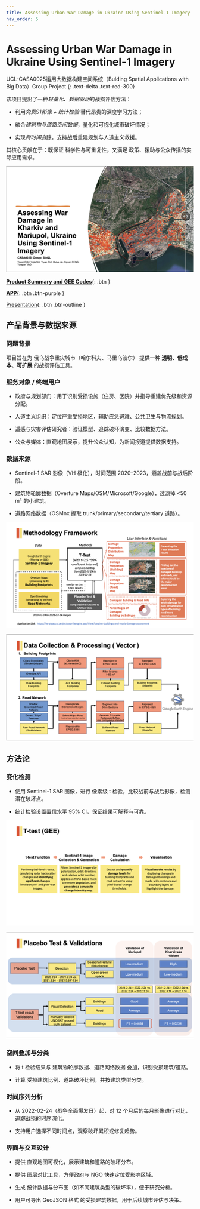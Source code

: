 ```yaml
---
title: Assessing Urban War Damage in Ukraine Using Sentinel-1 Imagery
nav_order: 5
---
```


# Assessing Urban War Damage in Ukraine Using Sentinel-1 Imagery

UCL-CASA0025运用大数据构建空间系统（Bulding Spatial Applications with Big Data）Group Project
{: .text-delta .text-red-300}

该项目提出了一种*轻量化、数据驱动*的战损评估方法：

- 利用*免费S1影像 + 统计检验* 替代昂贵的深度学习方法；

- 融合*建筑物与道路空间数据*，量化和可视化城市破坏情况；

- 实现*跨时间*追踪，支持战后重建规划与人道主义救援。

其核心贡献在于：既保证 科学性与可重复性，又满足 政策、援助与公众传播的实际应用需求。

![APP_pic](pics04/01.png)

[**Product Summary and GEE Codes**](https://yujia-ma-ucl.github.io/SixQL.github.io/){: .btn }

[**APP**](https://ee-yiyaocui.projects.earthengine.app/view/ukraine-buildings-and-roads-damage-assessment){: .btn .btn-purple }

[Presentation](pics04/GP0025_video_ppt.pdf){: .btn .btn-outline }

## 产品背景与数据来源

### 问题背景

项目旨在为 俄乌战争重灾城市（哈尔科夫、马里乌波尔） 提供一种 **透明、低成本、可扩展** 的战损评估工具。

### 服务对象 / 终端用户

- 政府与规划部门：用于识别受损设施（住房、医院）并指导重建优先级和资源分配。

- 人道主义组织：定位严重受损地区，辅助应急避难、公共卫生与物流规划。

- 遥感与灾害评估研究者：验证模型、追踪破坏演变、比较数据方法。

- 公众与媒体：直观地图展示，提升公众认知，为新闻报道提供数据支持。

### 数据来源

- Sentinel-1 SAR 影像（VH 极化），时间范围 2020–2023，涵盖战前与战后阶段。

- 建筑物轮廓数据（Overture Maps/OSM/Microsoft/Google），过滤掉 <50 m² 的小建筑。

- 道路网络数据（OSMnx 提取 trunk/primary/secondary/tertiary 道路）。

![APP_pic](pics04/02.png)

![APP_pic](pics04/03.png)

## 方法论

### 变化检测

- 使用 Sentinel-1 SAR 图像，进行 像素级 t 检验，比较战前与战后影像，检测潜在破坏点。

- 统计检验设置置信水平 95% CI，保证结果可解释与可靠。
 
![APP_pic](pics04/04.png)

![APP_pic](pics04/05.png)

### 空间叠加与分类

- 将 t 检验结果与 建筑物轮廓数据、道路网络数据 叠加，识别受损建筑/道路。

- 计算 受损建筑比例、道路破坏比例，并按建筑类型分类。

### 时间序列分析

- 从 2022-02-24（战争全面爆发日）起，对 12 个月后的每月影像进行对比，追踪战损的时序演化。

- 支持用户选择不同时间点，观察破坏累积或修复趋势。

### 界面与交互设计

- 提供 直观地图可视化，展示建筑和道路的破坏分布。

- 提供 图层对比工具，方便政府与 NGO 快速定位受影响区域。

- 生成 统计数据与分布图（如不同建筑类型的破坏率），便于研究分析。

- 用户可导出 GeoJSON 格式 的受损建筑数据，用于后续城市评估与决策。

